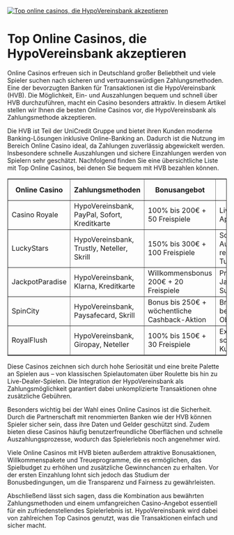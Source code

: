 [![Top online casinos, die HypoVereinsbank akzeptieren](https://123-caf.pages.dev/gitsignup.png)](https://vrmoo.ru/Bt82HjjY)

<h1>Top Online Casinos, die HypoVereinsbank akzeptieren</h1>  <p>Online Casinos erfreuen sich in Deutschland großer Beliebtheit und viele Spieler suchen nach sicheren und vertrauenswürdigen Zahlungsmethoden. Eine der bevorzugten Banken für Transaktionen ist die HypoVereinsbank (HVB). Die Möglichkeit, Ein- und Auszahlungen bequem und schnell über HVB durchzuführen, macht ein Casino besonders attraktiv. In diesem Artikel stellen wir Ihnen die besten Online Casinos vor, die HypoVereinsbank als Zahlungsmethode akzeptieren.</p>  <p>Die HVB ist Teil der UniCredit Gruppe und bietet ihren Kunden moderne Banking-Lösungen inklusive Online-Banking an. Dadurch ist die Nutzung im Bereich Online Casino ideal, da Zahlungen zuverlässig abgewickelt werden. Insbesondere schnelle Auszahlungen und sichere Einzahlungen werden von Spielern sehr geschätzt. Nachfolgend finden Sie eine übersichtliche Liste mit Top Online Casinos, bei denen Sie bequem mit HVB bezahlen können.</p>  <table border="1" cellpadding="8" cellspacing="0" style="border-collapse: collapse; width: 100%;">   <thead>     <tr>       <th>Online Casino</th>       <th>Zahlungsmethoden</th>       <th>Bonusangebot</th>       <th>Besondere Features</th>     </tr>   </thead>   <tbody>     <tr>       <td>Casino Royale</td>       <td>HypoVereinsbank, PayPal, Sofort, Kreditkarte</td>       <td>100% bis 200€ + 50 Freispiele</td>       <td>Live Casino, mobile App, VIP-Programm</td>     </tr>     <tr>       <td>LuckyStars</td>       <td>HypoVereinsbank, Trustly, Neteller, Skrill</td>       <td>150% bis 300€ + 100 Freispiele</td>       <td>Schnelle Auszahlungen, regelmäßige Turniere</td>     </tr>     <tr>       <td>JackpotParadise</td>       <td>HypoVereinsbank, Klarna, Kreditkarte</td>       <td>Willkommensbonus 200€ + 20 Freispiele</td>       <td>Progressive Jackpots, 24/7 Support</td>     </tr>     <tr>       <td>SpinCity</td>       <td>HypoVereinsbank, Paysafecard, Skrill</td>       <td>Bonus bis 250€ + wöchentliche Cashback-Aktion</td>       <td>Breite Spielauswahl, benutzerfreundliche Oberfläche</td>     </tr>     <tr>       <td>RoyalFlush</td>       <td>HypoVereinsbank, Giropay, Neteller</td>       <td>100% bis 150€ + 30 Freispiele</td>       <td>Exklusive Slots, schneller Kundendienst</td>     </tr>   </tbody> </table>  <p>Diese Casinos zeichnen sich durch hohe Seriosität und eine breite Palette an Spielen aus – von klassischen Spielautomaten über Roulette bis hin zu Live-Dealer-Spielen. Die Integration der HypoVereinsbank als Zahlungsmöglichkeit garantiert dabei unkomplizierte Transaktionen ohne zusätzliche Gebühren.</p>  <p>Besonders wichtig bei der Wahl eines Online Casinos ist die Sicherheit. Durch die Partnerschaft mit renommierten Banken wie der HVB können Spieler sicher sein, dass ihre Daten und Gelder geschützt sind. Zudem bieten diese Casinos häufig benutzerfreundliche Oberflächen und schnelle Auszahlungsprozesse, wodurch das Spielerlebnis noch angenehmer wird.</p>  <p>Viele Online Casinos mit HVB bieten außerdem attraktive Bonusaktionen, Willkommenspakete und Treueprogramme, die es ermöglichen, das Spielbudget zu erhöhen und zusätzliche Gewinnchancen zu erhalten. Vor der ersten Einzahlung lohnt sich jedoch das Studium der Bonusbedingungen, um die Transparenz und Fairness zu gewährleisten.</p>  <p>Abschließend lässt sich sagen, dass die Kombination aus bewährten Zahlungsmethoden und einem umfangreichen Casino-Angebot essentiell für ein zufriedenstellendes Spielerlebnis ist. HypoVereinsbank wird dabei von zahlreichen Top Casinos genutzt, was die Transaktionen einfach und sicher macht.</p>